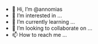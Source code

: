- 👋 Hi, I’m @annomias
- 👀 I’m interested in ...
- 🌱 I’m currently learning ...
- 💞️ I’m looking to collaborate on ...
- 📫 How to reach me ...

<!---
annomias/annomias is a ✨ special ✨ repository because its `README.md` (this file) appears on your GitHub profile.
You can click the Preview link to take a look at your changes.
--->
